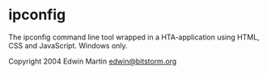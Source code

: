# ipconfig

The ipconfig command line tool wrapped in a HTA-application using HTML, CSS and JavaScript. Windows only.

Copyright 2004 Edwin Martin <edwin@bitstorm.org>
